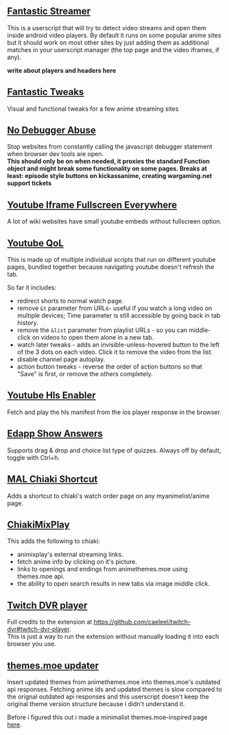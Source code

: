 ## [Fantastic Streamer](https://github.com/pepeloni-away/userscripts/raw/main/fantastic-streamer.user.js)
This is a userscript that will try to detect video streams and open them inside android video players.
By default it runs on some popular anime sites but it should work on most other sites by just adding them as additional matches in your userscript manager (the top page and the video iframes, if any).  
  
**write about players and headers here**

## [Fantastic Tweaks](https://github.com/pepeloni-away/userscripts/raw/main/fantastic-tweaks.user.js)
Visual and functional tweaks for a few anime streaming sites

## [No Debugger Abuse](https://github.com/pepeloni-away/userscripts/raw/main/no-debugger-abuse.user.js)
Stop websites from constantly calling the javascript debugger statement when browser dev tools are open.  
**This should only be on when needed, it proxies the standard Function object and might break some functionality on some pages. Breaks at least:
episode style buttons on kickassanime, creating wargaming.net support tickets**

## [Youtube Iframe Fullscreen Everywhere](https://github.com/pepeloni-away/userscripts/raw/main/youtube-iframe-fullscreen-everywhere.user.js)
A lot of wiki websites have small youtube embeds without fullscreen option.

## [Youtube QoL](https://github.com/pepeloni-away/userscripts/raw/main/youtube-qol.user.js)
This is made up of multiple individual scripts that run on different youtube pages, bundled together because navigating youtube doesn't refresh the tab.

So far it includes:
* redirect shorts to normal watch page.
* remove `&t` parameter from URLs- useful if you watch a long video on multiple devices;  Time parameter is still accessible by going back in tab history.
* remove the `&list` parameter from playlist URLs - so you can middle-click on videos to open them alone in a new tab.
* watch later tweaks - adds an invisible-unless-hovered button to the left of the 3 dots on each video. Click it to remove the video from the list.
* disable channel page autoplay.
* action button tweaks - reverse the order of action buttons so that "Save" is first, or remove the others completely.

## [Youtube Hls Enabler](https://github.com/pepeloni-away/userscripts/raw/main/youtube-hls-enabler.user.js)
Fetch and play the hls manifest from the ios player response in the browser.

## [Edapp Show Answers](https://github.com/pepeloni-away/userscripts/raw/main/edapp-show-answers.user.js)
Supports drag & drop and choice list type of quizzes.
Always off by default, toggle with Ctrl+h.

## [MAL Chiaki Shortcut](https://github.com/pepeloni-away/userscripts/raw/main/mal-chiaki-shortcut.user.js)
Adds a shortcut to chiaki's watch order page on any myanimelist/anime page.

## [ChiakiMixPlay](https://github.com/pepeloni-away/userscripts/raw/main/chiakimixplay.user.js)
This adds the following to chiaki:
* animixplay's external streaming links.
* fetch anime info by clicking on it's picture.
* links to openings and endings from animethemes.moe using themes.moe api.
* the ability to open search results in new tabs via image middle click.

## [Twitch DVR player](https://github.com/pepeloni-away/userscripts/raw/main/twitch-dvr-player.user.js)
Full credits to the extension at https://github.com/caeleel/twitch-dvr#twitch-dvr-player.  
This is just a way to run the extension without manually loading it into each browser you use.

## [themes.moe updater](https://github.com/pepeloni-away/userscripts/raw/main/themes.moe-updater.user.js)
Insert updated themes from animethemes.moe into themes.moe's outdated api responses.
Fetching anime ids and updated themes is slow compared to the orignal outdated api responses and this userscript doesn't keep the original theme version structure because i didn't understand it.
  
Before i figured this out i made a minimalist themes.moe-inspired page [here](https://github.com/pepeloni-away/mes).
